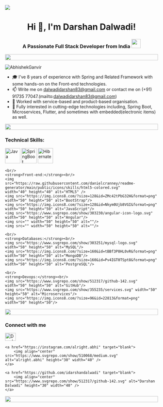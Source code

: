 <html>
<body>
<img src="https://user-images.githubusercontent.com/74038190/225813708-98b745f2-7d22-48cf-9150-083f1b00d6c9.gif">
<h1 align="center">Hi 👋, I'm Darshan Dalwadi!</h1>
<h3 align="center">A Passionate Full Stack Developer from India
  <img src="https://media.giphy.com/media/ObNTw8Uzwy6KQ/giphy.gif" width="30px">
</h3>
<div align="left">
  <div align="left">
    <img src="https://i.imgur.com/dBaSKWF.gif" height="20" width="100%">
  </div>

  <p align="left"> <img
      src="https://komarev.com/ghpvc/?username=AbhishekGanvir&label=Profile%20views&color=0e75b6&style=flat"
      alt="AbhishekGanvir" /> 
  </p>

  * 🎓 I've 8 years of experience with Spring and Related Framework with some hands-on on the Front-end technologies.
  * 📫 Write me on dalwadidarshan83@gmail.com or contact me on (+91) 91735 77047.(mailto:dalwadidarshan83@gmail.com)
  * 🌱 Worked with service-based and product-based organisation.
  * 🚀 Fully interested in cutting-edge technologies including, Spring Boot, Microservices, Flutter, and sometimes with
  embedded(electronic items) as well.

  <div align="left">
    <img src="https://i.imgur.com/dBaSKWF.gif" height="20" width="100%">
  </div>

  <h3>Technical Skills:</h3>
  <p align="left">
	<img src="https://www.svgrepo.com/show/303654/java-logo.svg" width="50" height="50" alt="Java"/>
	<img src="https://www.svgrepo.com/show/333604/spring-boot.svg" width="50" height="50" alt="SpringBoot"/>
    <img src="https://www.svgrepo.com/show/353874/hibernate.svg" width="50" height="50" alt="Hibernate"/>
	
	<br/>
	<strong>Front-end:</strong><br/>
	<img
	src="https://raw.githubusercontent.com/danielcranney/readme-generator/main/public/icons/skills/html5-colored.svg"
	width="40" height="40" alt="HTML5" />
    <img src="https://img.icons8.com/?size=128&id=ZMc42tPbG32H&format=png" width="50" height="50" alt="BootStrap"/>
    <img src="https://img.icons8.com/?size=128&id=Nkym0Ujb8VGI&format=png" width="50" height="50" alt="JavaScript"/>
    <img src="https://www.svgrepo.com/show/303230/angular-icon-logo.svg" width="50" height="50" alt="Angular"/>
    <img src="" width="50" height="50" alt=""/>
    <img src="" width="50" height="50" alt=""/>
	
	<br/>
	<strong>Databases:</strong><br/>
	<img src="https://www.svgrepo.com/show/303251/mysql-logo.svg" width="50" height="50" alt="MySQL"/>
	<img src="https://img.icons8.com/?size=160&id=tBBf3P8HL0vR&format=png" width="50" height="50" alt="MongoDB"/>
    <img src="https://img.icons8.com/?size=160&id=Pv4IGT0TSpt8&format=png" width="50" height="50" alt="PostgreSQL"/>

	<br/>
	<strong>Devops:</strong><br/>
    <img src="https://www.svgrepo.com/show/512317/github-142.svg" width="50" height="50" alt="GitHub"/>
    <img src="https://www.svgrepo.com/show/355235/services.svg" width="50" height="50" alt="Microservices"/>
    <img src="https://img.icons8.com/?size=96&id=22813&format=png" width="50" height="50"/>
  </p>

  <div align="left">
    <img src="https://i.imgur.com/dBaSKWF.gif" height="20" width="100%">
  </div>

  <h3 align="left">Connect with me </h3>

  <p align="left">
    <a href="https://www.linkedin.com/in/darshan-dalwadi/" target="blank">
		<img align="center" src="https://www.svgrepo.com/show/303299/linkedin-icon-2-logo.svg" alt="Darshan Dalwadi" height="26" width="35" />
	</a>

    <a href="https://instagram.com/alright.abhi" target="blank">
		<img align="center" src="https://www.svgrepo.com/show/510068/medium.svg" alt="alright.abhi" height="30" width="40" />
	</a>

    <a href="https://github.com/idarshandalwadi" target="blank">
		<img align="center" src="https://www.svgrepo.com/show/512317/github-142.svg" alt="Darshan Dalwadi" height="30" width="40" />
	</a>
  </p>

  <div align="left">
    <img src="https://i.imgur.com/dBaSKWF.gif" height="20" width="100%">
  </div>



<!---
![Top Langs](https://github-readme-stats.vercel.app/api/top-langs/?username=darshandalwadi&layout=donut-vertical&show_icons=true&theme=radical)
<div align="left">
    <div align="left">
  <img src="https://i.imgur.com/dBaSKWF.gif" height="20" width="100%">
</div>
  
![Darshan's GitHub stats](https://github-readme-stats.vercel.app/api?username=darshandalwadi&show_icons=true&theme=radical)
<div align="left">
    <div align="left">
  <img src="https://i.imgur.com/dBaSKWF.gif" height="20" width="100%">
</div> -->

</body>
</html>
